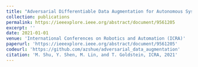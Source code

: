 ```yaml
---
title: "Adversarial Differentiable Data Augmentation for Autonomous Systems"
collection: publications
permalink: https://ieeexplore.ieee.org/abstract/document/9561205
excerpt: ''
date: 2021-01-01
venue: 'International Conferences on Robotics and Automation (ICRA)'
paperurl: 'https://ieeexplore.ieee.org/abstract/document/9561205'
codeurl: 'https://github.com/azshue/adversarial_data_augmentation'
citation: 'M. Shu, Y. Shen, M. Lin, and T. Goldstein, ICRA, 2021'
---
```

